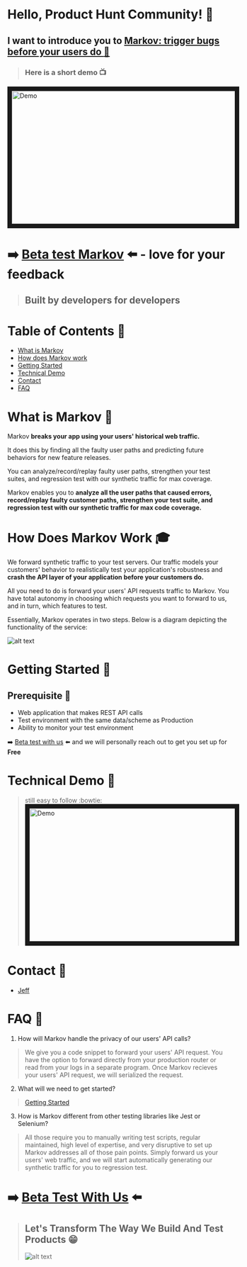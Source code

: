 # Hello, Product Hunt Community! :clap:

## I want to introduce you to [Markov: trigger bugs before your users do :star2:][5]

> ### Here is a short demo :tv:
<a href="https://www.youtube.com/watch?v=wWs0uQ0fZxE" target="_blank"><img src="https://github.com/jz674/Markov_Documentation/blob/main/assets/undraw_media_player_ylg8.svg" 
alt="Demo" width="1000" height="300" border="10" /></a>

# :arrow_right: [Beta test Markov][3] :arrow_left: - love for your feedback
> ## Built by developers for developers

# Table of Contents :scroll:
- [What is Markov](#what-is-markov-raising_hand)
- [How does Markov work](#how-does-markov-work-mortar_board)
- [Getting Started](#getting-started-rocket)
- [Technical Demo](#technical-demo-movie_camera)
- [Contact](#contact-incoming_envelope)
- [FAQ](#faq-speech_balloon)


# What is Markov :raising_hand:
Markov **breaks your app using your users' historical web traffic.**

It does this by finding all the faulty user paths and predicting future behaviors for new feature releases.

You can analyze/record/replay faulty user paths, strengthen your test suites, and regression test with our synthetic traffic for max coverage.

Markov enables you to **analyze all the user paths that caused errors, record/replay faulty customer paths, strengthen your test suite, and regression test with our synthetic traffic for max code coverage.**

# How Does Markov Work :mortar_board:
We forward synthetic traffic to your test servers. Our traffic models your customers' behavior to realistically test your application's robustness and **crash the API layer of your application before your customers do.**

All you need to do is forward your users' API requests traffic to Markov. You have total autonomy in choosing which requests you want to forward to us, and in turn, which features to test.

Essentially, Markov operates in two steps. Below is a diagram depicting the functionality of the service:

![alt text](https://github.com/jz674/Markov_Documentation/blob/main/assets/How_markov_works.png)

# Getting Started :rocket:
## Prerequisite :eyes:
- Web application that makes REST API calls
- Test environment with the same data/scheme as Production
- Ability to monitor your test environment

:arrow_right: [Beta test with us][3] :arrow_left: and we will personally reach out to get you set up for **__Free__**

# Technical Demo :movie_camera: 
> still easy to follow :bowtie:
<a href="https://youtu.be/hOGrlItFLos" target="_blank"><img src="https://github.com/jz674/Markov_Documentation/blob/main/assets/undraw_media_player_ylg8.svg" 
alt="Demo" width="1000" height="300" border="10" /></a>

# Contact :incoming_envelope:
- [Jeff][7]

# FAQ :speech_balloon:
1. How will Markov handle the privacy of our users' API calls?
> We give you a code snippet to forward your users' API request. You have the option to forward directly from your production router or read from your logs in a separate program. Once Markov recieves your users' API request, we will serialized the request. 

2. What will we need to get started?
> [Getting Started](#getting-started)

3. How is Markov different from other testing libraries like Jest or Selenium?
> All those require you to manually writing test scripts, regular maintained, high level of expertise, and very disruptive to set up
Markov addresses all of those pain points. Simply forward us your users' web traffic, and we will start automatically generating our synthetic traffic for you to regression test.

# :arrow_right: [Beta Test With Us][3] :arrow_left: 
> ## Let's Transform The Way We Build And Test Products :grin:
> ![alt text](https://github.com/jz674/Markov_Documentation/blob/main/assets/demo_pic.png)

[1]: https://www.scnsoft.com/blog/what-is-regression-testing-short-overview/ "regression test" 
[2]: https://medium.com/katalon-studio/introduction-to-api-testing-complete-guide-for-newbie-426eac6edb4d/ "API request traffic" 
[3]: https://markov.run/ "Beta test Markov" 
[10]: https://markov.run/ "Let's Change The Way We Build and Test" 
[4]: https://www.youtube.com/watch?v=hv1AR6asbtA "UI"
[5]: https://markov.run/ "Markov: Bulletproof Your Test Coverage :boom:" 
[6]: https://raygun.com/blog/synthetic-testing/ "synthetic users"
[7]: https://www.linkedin.com/in/jz674/ "Jeff"
[9]: https://smartbear.com/learn/performance-monitoring/what-is-synthetic-monitoring/ "synthetic monitor"
